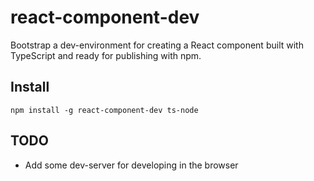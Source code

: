 # react-component-dev

Bootstrap a dev-environment for creating a React component built with TypeScript and ready for publishing with npm.

## Install

`npm install -g react-component-dev ts-node`

## TODO

- Add some dev-server for developing in the browser
